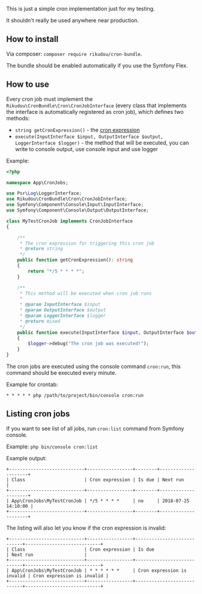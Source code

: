 This is just a simple cron implementation just for my testing.

It shouldn't really be used anywhere near production.

## How to install

Via composer: `composer require rikudou/cron-bundle`.

The bundle should be enabled automatically if you use the Symfony Flex.

## How to use

Every cron job must implement the `Rikudou\CronBundle\Cron\CronJobInterface`
(every class that implements the interface is automatically registered as cron job),
which defines two methods:

- `string getCronExpression()` - the [cron expression](https://en.wikipedia.org/wiki/Cron#Overview)
- `execute(InputInterface $input, OutputInterface $output, LoggerInterface $logger)` - the
method that will be executed, you can write to console output, use console input and use logger

Example:

```php
<?php

namespace App\CronJobs;

use Psr\Log\LoggerInterface;
use Rikudou\CronBundle\Cron\CronJobInterface;
use Symfony\Component\Console\Input\InputInterface;
use Symfony\Component\Console\Output\OutputInterface;

class MyTestCronJob implements CronJobInterface
{

    /**
     * The cron expression for triggering this cron job
     * @return string
     */
    public function getCronExpression(): string
    {
        return "*/5 * * * *";
    }

    /**
     * This method will be executed when cron job runs
     *
     * @param InputInterface $input
     * @param OutputInterface $output
     * @param LoggerInterface $logger
     * @return mixed
     */
    public function execute(InputInterface $input, OutputInterface $output, LoggerInterface $logger)
    {
        $logger->debug("The cron job was executed!");
    }
}

```

The cron jobs are executed using the console command `cron:run`, this command
should be executed every minute.

Example for crontab:

`* * * * * php /path/to/project/bin/console cron:run`


## Listing cron jobs

If you want to see list of all jobs, run `cron:list` command from Symfony console.

Example: `php bin/console cron:list`

Example output:

```
+----------------------------+-----------------+--------+---------------------+
| Class                      | Cron expression | Is due | Next run            |
+----------------------------+-----------------+--------+---------------------+
| App\CronJobs\MyTestCronJob | */5 * * * *     | no     | 2018-07-25 14:10:00 |
+----------------------------+-----------------+--------+---------------------+
```

The listing will also let you know if the cron expression is invalid:

```
+----------------------------+-----------------+----------------------------+----------------------------+
| Class                      | Cron expression | Is due                     | Next run                   |
+----------------------------+-----------------+----------------------------+----------------------------+
| App\CronJobs\MyTestCronJob | * * * * * *     | Cron expression is invalid | Cron expression is invalid |
+----------------------------+-----------------+----------------------------+----------------------------+
```